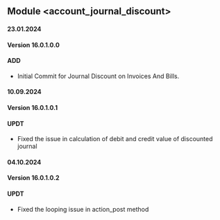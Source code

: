 ## Module <account_journal_discount>

#### 23.01.2024
#### Version 16.0.1.0.0
#### ADD

- Initial Commit for Journal Discount on Invoices And Bills.

#### 10.09.2024
#### Version 16.0.1.0.1
#### UPDT

- Fixed the issue in calculation of debit and credit value of discounted journal

#### 04.10.2024
#### Version 16.0.1.0.2
#### UPDT

- Fixed the looping issue in action_post method
